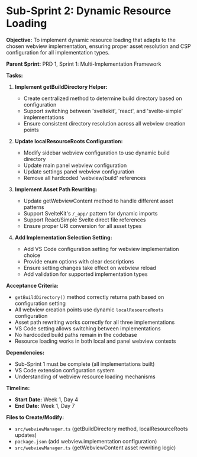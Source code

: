 # Sub-Sprint 2: Dynamic Resource Loading

**Objective:**
To implement dynamic resource loading that adapts to the chosen webview implementation, ensuring proper asset resolution and CSP configuration for all implementation types.

**Parent Sprint:**
PRD 1, Sprint 1: Multi-Implementation Framework

**Tasks:**

1. **Implement getBuildDirectory Helper:**
   - Create centralized method to determine build directory based on configuration
   - Support switching between 'sveltekit', 'react', and 'svelte-simple' implementations
   - Ensure consistent directory resolution across all webview creation points

2. **Update localResourceRoots Configuration:**
   - Modify sidebar webview configuration to use dynamic build directory
   - Update main panel webview configuration
   - Update settings panel webview configuration
   - Remove all hardcoded 'webview/build' references

3. **Implement Asset Path Rewriting:**
   - Update getWebviewContent method to handle different asset patterns
   - Support SvelteKit's `/_app/` pattern for dynamic imports
   - Support React/Simple Svelte direct file references
   - Ensure proper URI conversion for all asset types

4. **Add Implementation Selection Setting:**
   - Add VS Code configuration setting for webview implementation choice
   - Provide enum options with clear descriptions
   - Ensure setting changes take effect on webview reload
   - Add validation for supported implementation types

**Acceptance Criteria:**

- `getBuildDirectory()` method correctly returns path based on configuration setting
- All webview creation points use dynamic `localResourceRoots` configuration
- Asset path rewriting works correctly for all three implementations
- VS Code setting allows switching between implementations
- No hardcoded build paths remain in the codebase
- Resource loading works in both local and panel webview contexts

**Dependencies:**

- Sub-Sprint 1 must be complete (all implementations built)
- VS Code extension configuration system
- Understanding of webview resource loading mechanisms

**Timeline:**

- **Start Date:** Week 1, Day 4
- **End Date:** Week 1, Day 7

**Files to Create/Modify:**

- `src/webviewManager.ts` (getBuildDirectory method, localResourceRoots updates)
- `package.json` (add webview.implementation configuration)
- `src/webviewManager.ts` (getWebviewContent asset rewriting logic)
